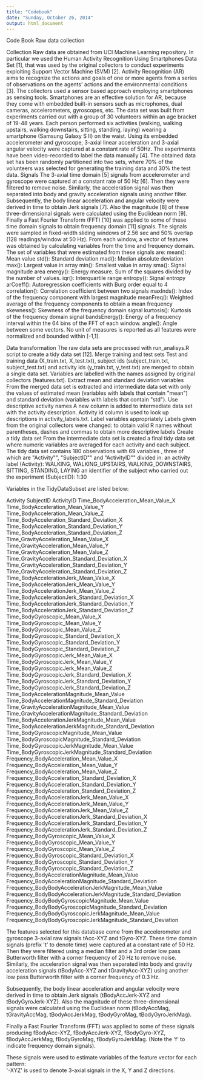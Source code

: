 ```yaml
---
title: "Codebook"
date: "Sunday, October 26, 2014"
output: html_document
---
```


Code Book
Raw data collection

Collection
Raw data are obtained from UCI Machine Learning repository. In particular we used the Human Activity Recognition Using Smartphones Data Set [1], that was used by the original collectors to conduct experiments exploiting Support Vector Machine (SVM) [2].
Activity Recognition (AR) aims to recognize the actions and goals of one or more agents from a series of observations on the agents' actions and the environmental conditions [3]. The collectors used a sensor based approach employing smartphones as sensing tools. Smartphones are an effective solution for AR, because they come with embedded built-in sensors such as microphones, dual cameras, accelerometers, gyroscopes, etc.
The data set was built from experiments carried out with a group of 30 volunteers within an age bracket of 19-48 years. Each person performed six activities (walking, walking upstairs, walking downstairs, sitting, standing, laying) wearing a smartphone (Samsung Galaxy S II) on the waist. Using its embedded accelerometer and gyroscope, 3-axial linear acceleration and 3-axial angular velocity were captured at a constant rate of 50Hz. The experiments have been video-recorded to label the data manually [4].
The obtained data set has been randomly partitioned into two sets, where 70% of the volunteers was selected for generating the training data and 30% the test data.
Signals
The 3-axial time domain [5] signals from accelerometer and gyroscope were captured at a constant rate of 50 Hz [6]. Then they were filtered to remove noise. Similarly, the acceleration signal was then separated into body and gravity acceleration signals using another filter. Subsequently, the body linear acceleration and angular velocity were derived in time to obtain Jerk signals [7]. Also the magnitude [8] of these three-dimensional signals were calculated using the Euclidean norm [9]. Finally a Fast Fourier Transform (FFT) [10] was applied to some of these time domain signals to obtain frequency domain [11] signals.
The signals were sampled in fixed-width sliding windows of 2.56 sec and 50% overlap (128 readings/window at 50 Hz). From each window, a vector of features was obtained by calculating variables from the time and frequency domain.
The set of variables that were estimated from these signals are:
mean(): Mean value
std(): Standard deviation
mad(): Median absolute deviation
max(): Largest value in array
min(): Smallest value in array
sma(): Signal magnitude area
energy(): Energy measure. Sum of the squares divided by the number of values.
iqr(): Interquartile range
entropy(): Signal entropy
arCoeff(): Autoregression coefficients with Burg order equal to 4
correlation(): Correlation coefficient between two signals
maxInds(): Index of the frequency component with largest magnitude
meanFreq(): Weighted average of the frequency components to obtain a mean frequency
skewness(): Skewness of the frequency domain signal
kurtosis(): Kurtosis of the frequency domain signal
bandsEnergy(): Energy of a frequency interval within the 64 bins of the FFT of each window.
angle(): Angle between some vectors.
No unit of measures is reported as all features were normalized and bounded within [-1,1].

Data transformation
The raw data sets are processed with run_analisys.R script to create a tidy data set [12].
Merge training and test sets
Test and training data (X_train.txt, X_test.txt), subject ids (subject_train.txt, subject_test.txt) and activity ids (y_train.txt, y_test.txt) are merged to obtain a single data set. Variables are labelled with the names assigned by original collectors (features.txt).
Extract mean and standard deviation variables
From the merged data set is extracted and intermediate data set with only the values of estimated mean (variables with labels that contain "mean") and standard deviation (variables with labels that contain "std").
Use descriptive activity names
A new column is added to intermediate data set with the activity description. Activity id column is used to look up descriptions in activity_labels.txt.
Label variables appropriately
Labels given from the original collectors were changed: to obtain valid R names without parentheses, dashes and commas to obtain more descriptive labels
Create a tidy data set
From the intermediate data set is created a final tidy data set where numeric variables are averaged for each activity and each subject.
The tidy data set contains 180 observations with 69 variables , three of which are "Activity"", "SubjectID"" and "ActivityID"" divided in:
an activity label (Activity): WALKING, WALKING_UPSTAIRS, WALKING_DOWNSTAIRS, SITTING, STANDING, LAYING
an identifier of the subject who carried out the experiment (SubjectID): 1:30

Variables in the TidyDataSubset are listed below:

Activity
SubjectID
ActivityID
Time_BodyAcceleration_Mean_Value_X
Time_BodyAcceleration_Mean_Value_Y
Time_BodyAcceleration_Mean_Value_Z
Time_BodyAcceleration_Standard_Deviation_X
Time_BodyAcceleration_Standard_Deviation_Y
Time_BodyAcceleration_Standard_Deviation_Z
Time_GravityAcceleration_Mean_Value_X
Time_GravityAcceleration_Mean_Value_Y
Time_GravityAcceleration_Mean_Value_Z
Time_GravityAcceleration_Standard_Deviation_X
Time_GravityAcceleration_Standard_Deviation_Y
Time_GravityAcceleration_Standard_Deviation_Z
Time_BodyAccelerationJerk_Mean_Value_X
Time_BodyAccelerationJerk_Mean_Value_Y
Time_BodyAccelerationJerk_Mean_Value_Z
Time_BodyAccelerationJerk_Standard_Deviation_X
Time_BodyAccelerationJerk_Standard_Deviation_Y
Time_BodyAccelerationJerk_Standard_Deviation_Z
Time_BodyGyroscopic_Mean_Value_X
Time_BodyGyroscopic_Mean_Value_Y
Time_BodyGyroscopic_Mean_Value_Z
Time_BodyGyroscopic_Standard_Deviation_X
Time_BodyGyroscopic_Standard_Deviation_Y
Time_BodyGyroscopic_Standard_Deviation_Z
Time_BodyGyroscopicJerk_Mean_Value_X
Time_BodyGyroscopicJerk_Mean_Value_Y
Time_BodyGyroscopicJerk_Mean_Value_Z
Time_BodyGyroscopicJerk_Standard_Deviation_X
Time_BodyGyroscopicJerk_Standard_Deviation_Y
Time_BodyGyroscopicJerk_Standard_Deviation_Z
Time_BodyAccelerationMagnitude_Mean_Value
Time_BodyAccelerationMagnitude_Standard_Deviation
Time_GravityAccelerationMagnitude_Mean_Value
Time_GravityAccelerationMagnitude_Standard_Deviation
Time_BodyAccelerationJerkMagnitude_Mean_Value
Time_BodyAccelerationJerkMagnitude_Standard_Deviation
Time_BodyGyroscopicMagnitude_Mean_Value
Time_BodyGyroscopicMagnitude_Standard_Deviation
Time_BodyGyroscopicJerkMagnitude_Mean_Value
Time_BodyGyroscopicJerkMagnitude_Standard_Deviation
Frequency_BodyAcceleration_Mean_Value_X
Frequency_BodyAcceleration_Mean_Value_Y
Frequency_BodyAcceleration_Mean_Value_Z
Frequency_BodyAcceleration_Standard_Deviation_X
Frequency_BodyAcceleration_Standard_Deviation_Y
Frequency_BodyAcceleration_Standard_Deviation_Z
Frequency_BodyAccelerationJerk_Mean_Value_X
Frequency_BodyAccelerationJerk_Mean_Value_Y
Frequency_BodyAccelerationJerk_Mean_Value_Z
Frequency_BodyAccelerationJerk_Standard_Deviation_X
Frequency_BodyAccelerationJerk_Standard_Deviation_Y
Frequency_BodyAccelerationJerk_Standard_Deviation_Z
Frequency_BodyGyroscopic_Mean_Value_X
Frequency_BodyGyroscopic_Mean_Value_Y
Frequency_BodyGyroscopic_Mean_Value_Z
Frequency_BodyGyroscopic_Standard_Deviation_X
Frequency_BodyGyroscopic_Standard_Deviation_Y
Frequency_BodyGyroscopic_Standard_Deviation_Z
Frequency_BodyAccelerationMagnitude_Mean_Value
Frequency_BodyAccelerationMagnitude_Standard_Deviation
Frequency_BodyBodyAccelerationJerkMagnitude_Mean_Value
Frequency_BodyBodyAccelerationJerkMagnitude_Standard_Deviation
Frequency_BodyBodyGyroscopicMagnitude_Mean_Value
Frequency_BodyBodyGyroscopicMagnitude_Standard_Deviation
Frequency_BodyBodyGyroscopicJerkMagnitude_Mean_Value
Frequency_BodyBodyGyroscopicJerkMagnitude_Standard_Deviation 

The features selected for this database come from the accelerometer and gyroscope 3-axial raw signals tAcc-XYZ and tGyro-XYZ. These time domain signals (prefix 't' to denote time) were captured at a constant rate of 50 Hz. 
Then they were filtered using a median filter and a 3rd order low pass Butterworth filter with a corner frequency of 20 Hz to remove noise. Similarly, the acceleration signal was then separated into body and gravity acceleration 
signals (tBodyAcc-XYZ and tGravityAcc-XYZ) using another low pass Butterworth filter with a corner frequency of 0.3 Hz. 

Subsequently, the body linear acceleration and angular velocity were derived in time to obtain Jerk signals (tBodyAccJerk-XYZ and tBodyGyroJerk-XYZ). Also the magnitude of these three-dimensional signals were calculated using the 
Euclidean norm (tBodyAccMag, tGravityAccMag, tBodyAccJerkMag, tBodyGyroMag, tBodyGyroJerkMag). 

Finally a Fast Fourier Transform (FFT) was applied to some of these signals producing fBodyAcc-XYZ, fBodyAccJerk-XYZ, fBodyGyro-XYZ, fBodyAccJerkMag, fBodyGyroMag, fBodyGyroJerkMag. (Note the 'f' to indicate frequency domain signals). 

These signals were used to estimate variables of the feature vector for each pattern:  
'-XYZ' is used to denote 3-axial signals in the X, Y and Z directions.
